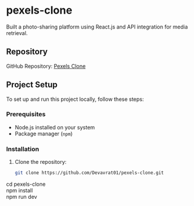 # pexels-clone
Built a photo-sharing platform using React.js and API integration for media retrieval.

## Repository  
GitHub Repository: [Pexels Clone](https://github.com/Devavrat01/pexels-clone.git)  

## Project Setup  

To set up and run this project locally, follow these steps:  

### Prerequisites  
- Node.js installed on your system  
- Package manager (`npm`)  

### Installation  
1. Clone the repository:  
   ```sh  
   git clone https://github.com/Devavrat01/pexels-clone.git  
cd pexels-clone  
npm install  
npm run dev  
